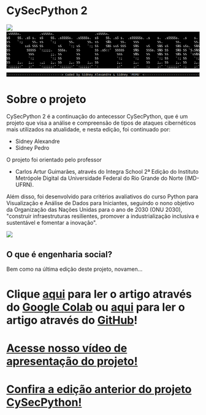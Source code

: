 # **CySecPython 2**
<img src="https://raw.githubusercontent.com/sidneypepo/cysecpython2/main/files/intro.gif" width="650"/>

<img src="https://github.com/sidneypepo/cysecpython2/raw/main/files/logo.png"/>

# **Sobre o projeto**

CySecPython 2 é a continuação do antecessor CySecPython, que é um projeto que visa a análise e compreensão de tipos de ataques cibernéticos mais utilizados na atualidade, e nesta edição, foi continuado por: 
*   Sidney Alexandre
*   Sidney Pedro

O projeto foi orientado pelo professor 
*   Carlos Artur Guimarães, através do Integra School 2ª Edição do Instituto Metrópole Digital da Universidade Federal do Rio Grande do Norte (IMD-UFRN). 

Além disso, foi desenvolvido para critérios avaliativos do curso Python para Visualização e Análise de Dados para Iniciantes, seguindo o nono objetivo da Organização das Nações Unidas para o ano de 2030 (ONU 2030), "construir infraestruturas resilientes, promover a industrialização inclusiva e sustentável e fomentar a inovação". 

<img src="https://hongkong.imd.ufrn.br/filemanagerportal/source/2020/Integra_School.png" width="600"/>

## **O que é engenharia social?**
Bem como na última edição deste projeto, novamen...

# Clique [aqui](https://colab.research.google.com/drive/1VV2UYuV3kyndvWyyGbPbRE5ExyV7xEv6?usp=sharing) para ler o artigo através do [Google Colab](https://colab.research.google.com/drive/1VV2UYuV3kyndvWyyGbPbRE5ExyV7xEv6?usp=sharing) ou [aqui](https://github.com/sidneypepo/cysecpython2/blob/main/cysecpython2.ipynb) para ler o artigo através do [GitHub](https://github.com/sidneypepo/cysecpython2/blob/main/cysecpython2.ipynb)!
# [Acesse nosso vídeo de apresentação do projeto!]()

# [Confira a edição anterior do projeto CySecPython!](https://github.com/sidneypepo/cysecpython)
